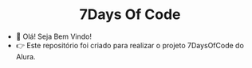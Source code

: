 # <h1 align="center">7Days Of Code </h1>

- 👋 Olá! Seja Bem Vindo!
- 👉 Este repositório foi criado para realizar o projeto 7DaysOfCode do Alura.  







